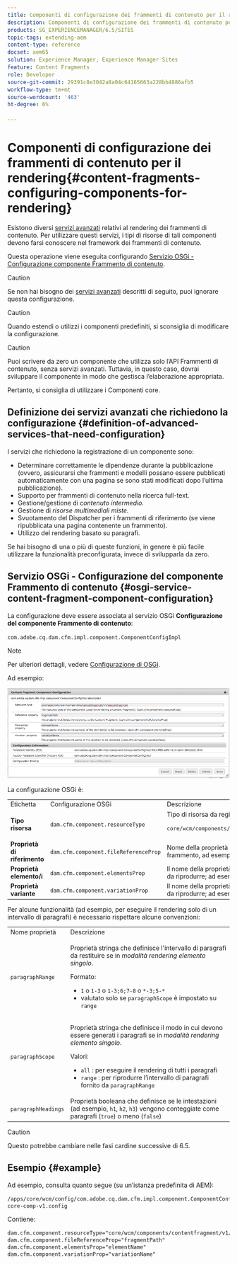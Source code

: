 ```yaml
---
title: Componenti di configurazione dei frammenti di contenuto per il rendering
description: Componenti di configurazione dei frammenti di contenuto per il rendering
products: SG_EXPERIENCEMANAGER/6.5/SITES
topic-tags: extending-aem
content-type: reference
docset: aem65
solution: Experience Manager, Experience Manager Sites
feature: Content Fragments
role: Developer
source-git-commit: 29391c8e3042a8a04c64165663a228bb4886afb5
workflow-type: tm+mt
source-wordcount: '463'
ht-degree: 6%

---
```


# Componenti di configurazione dei frammenti di contenuto per il rendering{#content-fragments-configuring-components-for-rendering}

Esistono diversi [servizi avanzati](/help/sites-developing/content-fragments-config-components-rendering.md#definition-of-advanced-services-that-need-configuration) relativi al rendering dei frammenti di contenuto. Per utilizzare questi servizi, i tipi di risorse di tali componenti devono farsi conoscere nel framework dei frammenti di contenuto.

Questa operazione viene eseguita configurando [Servizio OSGi - Configurazione componente Frammento di contenuto](#osgi-service-content-fragment-component-configuration).

>[!CAUTION]
>
>Se non hai bisogno dei [servizi avanzati](/help/sites-developing/content-fragments-config-components-rendering.md#definition-of-advanced-services-that-need-configuration) descritti di seguito, puoi ignorare questa configurazione.

>[!CAUTION]
>
>Quando estendi o utilizzi i componenti predefiniti, si sconsiglia di modificare la configurazione.

>[!CAUTION]
>
>Puoi scrivere da zero un componente che utilizza solo l’API Frammenti di contenuto, senza servizi avanzati. Tuttavia, in questo caso, dovrai sviluppare il componente in modo che gestisca l’elaborazione appropriata.
>
>Pertanto, si consiglia di utilizzare i Componenti core.

## Definizione dei servizi avanzati che richiedono la configurazione {#definition-of-advanced-services-that-need-configuration}

I servizi che richiedono la registrazione di un componente sono:

* Determinare correttamente le dipendenze durante la pubblicazione (ovvero, assicurarsi che frammenti e modelli possano essere pubblicati automaticamente con una pagina se sono stati modificati dopo l’ultima pubblicazione).
* Supporto per frammenti di contenuto nella ricerca full-text.
* Gestione/gestione di *contenuto intermedio.*
* Gestione di *risorse multimediali miste.*
* Svuotamento del Dispatcher per i frammenti di riferimento (se viene ripubblicata una pagina contenente un frammento).
* Utilizzo del rendering basato su paragrafi.

Se hai bisogno di una o più di queste funzioni, in genere è più facile utilizzare la funzionalità preconfigurata, invece di svilupparla da zero.

## Servizio OSGi - Configurazione del componente Frammento di contenuto {#osgi-service-content-fragment-component-configuration}

La configurazione deve essere associata al servizio OSGi **Configurazione del componente Frammento di contenuto**:

`com.adobe.cq.dam.cfm.impl.component.ComponentConfigImpl`

>[!NOTE]
>
>Per ulteriori dettagli, vedere [Configurazione di OSGi](/help/sites-deploying/configuring-osgi.md).

Ad esempio:

![cfm-01](assets/cfm-01.png)

La configurazione OSGi è:

<table>
 <tbody>
  <tr>
   <td>Etichetta</td>
   <td>Configurazione OSGi<br /> </td>
   <td>Descrizione</td>
  </tr>
  <tr>
   <td><strong>Tipo risorsa</strong></td>
   <td><code>dam.cfm.component.resourceType</code></td>
   <td>Tipo di risorsa da registrare, ad esempio <br /> <p><span class="cmp-examples-demo__property-value"><code>core/wcm/components/contentfragment/v1/contentfragment</code></code></p> </td>
  </tr>
  <tr>
   <td><strong>Proprietà di riferimento</strong></td>
   <td><code>dam.cfm.component.fileReferenceProp</code></td>
   <td>Nome della proprietà che contiene il riferimento al frammento, ad esempio <code>fragmentPath</code> o <code>fileReference</code></td>
  </tr>
  <tr>
   <td><strong>Proprietà elemento/i</strong></td>
   <td><code>dam.cfm.component.elementsProp</code></td>
   <td>Il nome della proprietà che contiene i nomi degli elementi da riprodurre; ad esempio,<code>elementName</code></td>
  </tr>
  <tr>
   <td><strong>Proprietà variante</strong><br /> </td>
   <td><code>dam.cfm.component.variationProp</code></td>
   <td>Il nome della proprietà che contiene il nome della variante da riprodurre; ad esempio,<code>variationName</code></td>
  </tr>
 </tbody>
</table>

Per alcune funzionalità (ad esempio, per eseguire il rendering solo di un intervallo di paragrafi) è necessario rispettare alcune convenzioni:

<table>
 <tbody>
  <tr>
   <td>Nome proprietà</td>
   <td>Descrizione</td>
  </tr>
  <tr>
   <td><code>paragraphRange</code></td>
   <td><p>Proprietà stringa che definisce l'intervallo di paragrafi da restituire se in <em>modalità rendering elemento singolo</em>.</p> <p>Formato:</p>
    <ul>
     <li><code>1</code> o <code>1-3</code> o <code>1-3;6;7-8</code> o <code>*-3;5-*</code></li>
     <li>valutato solo se <code>paragraphScope</code> è impostato su <code>range</code></li>
    </ul> </td>
  </tr>
  <tr>
   <td><code>paragraphScope</code></td>
   <td><p>Proprietà stringa che definisce il modo in cui devono essere generati i paragrafi se in <em>modalità rendering elemento singolo</em>.</p> <p>Valori:</p>
    <ul>
     <li><code>all</code> : per eseguire il rendering di tutti i paragrafi</li>
     <li><code>range</code> : per riprodurre l’intervallo di paragrafi fornito da <code>paragraphRange</code></li>
    </ul> </td>
  </tr>
  <tr>
   <td><code>paragraphHeadings</code></td>
   <td>Proprietà booleana che definisce se le intestazioni (ad esempio, <code>h1</code>, <code>h2</code>, <code>h3</code>) vengono conteggiate come paragrafi (<code>true</code>) o meno (<code>false</code>)</td>
  </tr>
 </tbody>
</table>

>[!CAUTION]
>
>Questo potrebbe cambiare nelle fasi cardine successive di 6.5.

## Esempio {#example}

Ad esempio, consulta quanto segue (su un’istanza predefinita di AEM):

```
/apps/core/wcm/config/com.adobe.cq.dam.cfm.impl.component.ComponentConfigImpl-core-comp-v1.config
```

Contiene:

```
dam.cfm.component.resourceType="core/wcm/components/contentfragment/v1/contentfragment"
dam.cfm.component.fileReferenceProp="fragmentPath"
dam.cfm.component.elementsProp="elementName"
dam.cfm.component.variationProp="variationName"
```

